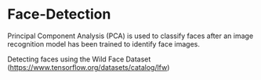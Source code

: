 # Face-Detection
Principal Component Analysis (PCA) is used to classify faces after an image recognition model has been trained to identify face images.

Detecting faces using the Wild Face Dataset (https://www.tensorflow.org/datasets/catalog/lfw)
